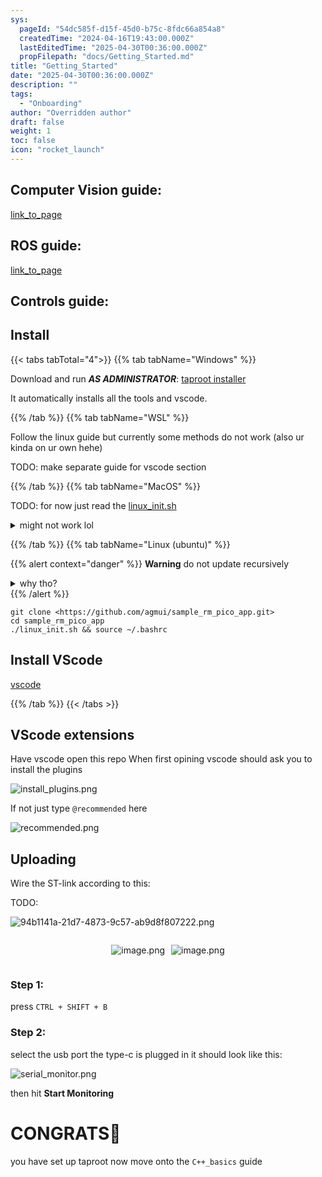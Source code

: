 ```yaml
---
sys:
  pageId: "54dc585f-d15f-45d0-b75c-8fdc66a854a8"
  createdTime: "2024-04-16T19:43:00.000Z"
  lastEditedTime: "2025-04-30T00:36:00.000Z"
  propFilepath: "docs/Getting_Started.md"
title: "Getting_Started"
date: "2025-04-30T00:36:00.000Z"
description: ""
tags:
  - "Onboarding"
author: "Overridden author"
draft: false
weight: 1
toc: false
icon: "rocket_launch"
---
```


## Computer Vision guide:

[link_to_page](86d45bc0-388b-4d26-8848-44f255f73d0e)

## ROS guide:

[link_to_page](3c76c1de-ec8f-46d6-8b0a-294005edc2d5)

## Controls guide:

## Install

{{< tabs tabTotal="4">}}
{{% tab tabName="Windows" %}}

Download and run _**AS ADMINISTRATOR**_: [taproot installer](https://github.com/Thornbots/TeachingFreshies/releases/tag/1.0)

It automatically installs all the tools and vscode.

{{% /tab %}}
{{% tab tabName="WSL" %}}

Follow the linux guide but currently some methods do not work (also ur kinda on ur own hehe)

TODO: make separate guide for vscode section

{{% /tab %}}
{{% tab tabName="MacOS" %}}

TODO: for now just read the [linux_init.sh](https://github.com/agmui/sample_rm_pico_app/blob/main/linux_init.sh)

<details>
<summary>might not work lol</summary>

`brew install libusb pkg-config`

Next install: [vscode](https://code.visualstudio.com/Download)

</details>

{{% /tab %}}
{{% tab tabName="Linux (ubuntu)" %}}

{{% alert context="danger" %}}
**Warning** do not update recursively
<details>
<summary>why tho?</summary>
There are some submodules that may go on for a while (like tinyusb) and I highly
recommend you don't need to get them.
If you want to see what submodules I update just look in `linux_init.sh`
</details>
{{% /alert %}}

```shell
git clone <https://github.com/agmui/sample_rm_pico_app.git>
cd sample_rm_pico_app
./linux_init.sh && source ~/.bashrc
```

## Install VScode

[vscode](https://code.visualstudio.com/Download)

{{% /tab %}}
{{< /tabs >}}

## VScode extensions

Have vscode open this repo
When first opining vscode should ask you to install the plugins

![install_plugins.png](https://prod-files-secure.s3.us-west-2.amazonaws.com/d518164a-d88e-44d1-a4ee-3adb3bd8bce0/89bd30f0-1825-4e77-867b-0a41ce370880/install_plugins.png?X-Amz-Algorithm=AWS4-HMAC-SHA256&X-Amz-Content-Sha256=UNSIGNED-PAYLOAD&X-Amz-Credential=ASIAZI2LB466RYXNWQEY%2F20250504%2Fus-west-2%2Fs3%2Faws4_request&X-Amz-Date=20250504T190145Z&X-Amz-Expires=3600&X-Amz-Security-Token=IQoJb3JpZ2luX2VjEHEaCXVzLXdlc3QtMiJGMEQCIGguvMgzqqtLj3IDeuyWUCt7N5UK6Fsp%2BrNeJCpIkB%2BMAiAolqGfxcG8FJGtL666iDI5%2FG5Ll86jvysU2DB%2BSs9uACr%2FAwgaEAAaDDYzNzQyMzE4MzgwNSIMwQFA6dgkbFOI11HkKtwDmq8Y3tjEdR2C9DkewD54zk4ONu8BAx2wbO7ThElpeCqe56tLBqcS148TxDISC0jdf%2Fq8HlIY4gY69XOZ8b%2BMQTJyi5ONUc0Xwqmn%2BWnGYSfc7wrdnCiWTK0nXHzLuSNzGF5IoCPqDVy0RX8%2FtnSWnn4GLxFGu%2BVH1EmBpd5iGcOhAb1l9n7luVnFLZb%2FbQu6Pi7xjfihyjr1OgWy7TMfozX5uKlA5jyVulcSHG4JjK0WEWS9eHnqQNc%2BMGQxrsRocNHyHYqg8oa0OJrtYB2Mvrfe5SGugJQiGuuJ9fbPS69NUagCnfWyXeYLWoulB9%2F%2Fjrig1%2Bv%2F1GShz8998DJBJfogVZJ87A5eh8w0D6i%2FNEz%2BAfKjzkURTKjCWAJjVddsDu804%2FXghmxQ7XAdVJriwkD59LOdx25Isu7UWYAjzc39HJeSZMjHTMX5GZv8n9%2BCbAZEkbaYZS%2Bch3nmmIcMBQH2zdE6DEKTY0PFupvlz65bWwMUHv9WCGZ99P29KFdidaEm1UEt8Cip%2BzLcSAbaJeJYUoYHnMthYKZ4N3Veiv%2ByXcsOt46%2BI8HYWqkoMHT9JtZjVxaDT0Vi6La5xn0YxbuN3EOWEXBYngb4geFc0JjhvEj1ue4b24NdVHAwkLvewAY6pgGNHRITiemXVUUGWKrtECC2H%2B9%2FR7znAqjzy69xFsEzhzDI34Oap7Yxnl6xWxfBUqHmfdSqwTXn5NC80HvwuKr%2Fz8fs8%2FUCCGpForHpd9ZdgRUScG89v2xol17j4qttOAIDBPB55EqYMVt2zANRZpSXVaBuG0A%2BlHG875beGClGfnq1p9hz92PNJHK%2FqmxNNMHVfWmJqTpKEQQbK6UjSYlbdtH5AdJW&X-Amz-Signature=56cf985f66a79aa38ab76ef65a61487604967040b3d30b9c726e84a559518943&X-Amz-SignedHeaders=host&x-id=GetObject)

If not just type `@recommended` here  

![recommended.png](https://prod-files-secure.s3.us-west-2.amazonaws.com/d518164a-d88e-44d1-a4ee-3adb3bd8bce0/61e661e9-5d85-4dfc-be0d-8d2097a5e793/recommended.png?X-Amz-Algorithm=AWS4-HMAC-SHA256&X-Amz-Content-Sha256=UNSIGNED-PAYLOAD&X-Amz-Credential=ASIAZI2LB466RYXNWQEY%2F20250504%2Fus-west-2%2Fs3%2Faws4_request&X-Amz-Date=20250504T190145Z&X-Amz-Expires=3600&X-Amz-Security-Token=IQoJb3JpZ2luX2VjEHEaCXVzLXdlc3QtMiJGMEQCIGguvMgzqqtLj3IDeuyWUCt7N5UK6Fsp%2BrNeJCpIkB%2BMAiAolqGfxcG8FJGtL666iDI5%2FG5Ll86jvysU2DB%2BSs9uACr%2FAwgaEAAaDDYzNzQyMzE4MzgwNSIMwQFA6dgkbFOI11HkKtwDmq8Y3tjEdR2C9DkewD54zk4ONu8BAx2wbO7ThElpeCqe56tLBqcS148TxDISC0jdf%2Fq8HlIY4gY69XOZ8b%2BMQTJyi5ONUc0Xwqmn%2BWnGYSfc7wrdnCiWTK0nXHzLuSNzGF5IoCPqDVy0RX8%2FtnSWnn4GLxFGu%2BVH1EmBpd5iGcOhAb1l9n7luVnFLZb%2FbQu6Pi7xjfihyjr1OgWy7TMfozX5uKlA5jyVulcSHG4JjK0WEWS9eHnqQNc%2BMGQxrsRocNHyHYqg8oa0OJrtYB2Mvrfe5SGugJQiGuuJ9fbPS69NUagCnfWyXeYLWoulB9%2F%2Fjrig1%2Bv%2F1GShz8998DJBJfogVZJ87A5eh8w0D6i%2FNEz%2BAfKjzkURTKjCWAJjVddsDu804%2FXghmxQ7XAdVJriwkD59LOdx25Isu7UWYAjzc39HJeSZMjHTMX5GZv8n9%2BCbAZEkbaYZS%2Bch3nmmIcMBQH2zdE6DEKTY0PFupvlz65bWwMUHv9WCGZ99P29KFdidaEm1UEt8Cip%2BzLcSAbaJeJYUoYHnMthYKZ4N3Veiv%2ByXcsOt46%2BI8HYWqkoMHT9JtZjVxaDT0Vi6La5xn0YxbuN3EOWEXBYngb4geFc0JjhvEj1ue4b24NdVHAwkLvewAY6pgGNHRITiemXVUUGWKrtECC2H%2B9%2FR7znAqjzy69xFsEzhzDI34Oap7Yxnl6xWxfBUqHmfdSqwTXn5NC80HvwuKr%2Fz8fs8%2FUCCGpForHpd9ZdgRUScG89v2xol17j4qttOAIDBPB55EqYMVt2zANRZpSXVaBuG0A%2BlHG875beGClGfnq1p9hz92PNJHK%2FqmxNNMHVfWmJqTpKEQQbK6UjSYlbdtH5AdJW&X-Amz-Signature=75e81426afa8315f834cc01b37a369fa9e6fa2f9c4ec68d485235cb732ac8da5&X-Amz-SignedHeaders=host&x-id=GetObject)

## Uploading

Wire the ST-link according to this:

TODO:

![94b1141a-21d7-4873-9c57-ab9d8f807222.png](https://prod-files-secure.s3.us-west-2.amazonaws.com/d518164a-d88e-44d1-a4ee-3adb3bd8bce0/e5fad17d-ab82-4300-9f4c-505ab4b1202c/94b1141a-21d7-4873-9c57-ab9d8f807222.png?X-Amz-Algorithm=AWS4-HMAC-SHA256&X-Amz-Content-Sha256=UNSIGNED-PAYLOAD&X-Amz-Credential=ASIAZI2LB466RYXNWQEY%2F20250504%2Fus-west-2%2Fs3%2Faws4_request&X-Amz-Date=20250504T190145Z&X-Amz-Expires=3600&X-Amz-Security-Token=IQoJb3JpZ2luX2VjEHEaCXVzLXdlc3QtMiJGMEQCIGguvMgzqqtLj3IDeuyWUCt7N5UK6Fsp%2BrNeJCpIkB%2BMAiAolqGfxcG8FJGtL666iDI5%2FG5Ll86jvysU2DB%2BSs9uACr%2FAwgaEAAaDDYzNzQyMzE4MzgwNSIMwQFA6dgkbFOI11HkKtwDmq8Y3tjEdR2C9DkewD54zk4ONu8BAx2wbO7ThElpeCqe56tLBqcS148TxDISC0jdf%2Fq8HlIY4gY69XOZ8b%2BMQTJyi5ONUc0Xwqmn%2BWnGYSfc7wrdnCiWTK0nXHzLuSNzGF5IoCPqDVy0RX8%2FtnSWnn4GLxFGu%2BVH1EmBpd5iGcOhAb1l9n7luVnFLZb%2FbQu6Pi7xjfihyjr1OgWy7TMfozX5uKlA5jyVulcSHG4JjK0WEWS9eHnqQNc%2BMGQxrsRocNHyHYqg8oa0OJrtYB2Mvrfe5SGugJQiGuuJ9fbPS69NUagCnfWyXeYLWoulB9%2F%2Fjrig1%2Bv%2F1GShz8998DJBJfogVZJ87A5eh8w0D6i%2FNEz%2BAfKjzkURTKjCWAJjVddsDu804%2FXghmxQ7XAdVJriwkD59LOdx25Isu7UWYAjzc39HJeSZMjHTMX5GZv8n9%2BCbAZEkbaYZS%2Bch3nmmIcMBQH2zdE6DEKTY0PFupvlz65bWwMUHv9WCGZ99P29KFdidaEm1UEt8Cip%2BzLcSAbaJeJYUoYHnMthYKZ4N3Veiv%2ByXcsOt46%2BI8HYWqkoMHT9JtZjVxaDT0Vi6La5xn0YxbuN3EOWEXBYngb4geFc0JjhvEj1ue4b24NdVHAwkLvewAY6pgGNHRITiemXVUUGWKrtECC2H%2B9%2FR7znAqjzy69xFsEzhzDI34Oap7Yxnl6xWxfBUqHmfdSqwTXn5NC80HvwuKr%2Fz8fs8%2FUCCGpForHpd9ZdgRUScG89v2xol17j4qttOAIDBPB55EqYMVt2zANRZpSXVaBuG0A%2BlHG875beGClGfnq1p9hz92PNJHK%2FqmxNNMHVfWmJqTpKEQQbK6UjSYlbdtH5AdJW&X-Amz-Signature=8db62041c45cda073fffeb31a8fdd05284c5cd28706c92bcfe3a2a62ef6b01f2&X-Amz-SignedHeaders=host&x-id=GetObject)

<div style="display: flex;flex-direction: row; column-gap:10px; max-width: 630px;justify-content: center;">
<div>

![image.png](https://prod-files-secure.s3.us-west-2.amazonaws.com/d518164a-d88e-44d1-a4ee-3adb3bd8bce0/210ecb78-1116-4d7b-b9b7-2292f66fa2c2/image.png?X-Amz-Algorithm=AWS4-HMAC-SHA256&X-Amz-Content-Sha256=UNSIGNED-PAYLOAD&X-Amz-Credential=ASIAZI2LB466SOEP5TTY%2F20250504%2Fus-west-2%2Fs3%2Faws4_request&X-Amz-Date=20250504T190150Z&X-Amz-Expires=3600&X-Amz-Security-Token=IQoJb3JpZ2luX2VjEHEaCXVzLXdlc3QtMiJHMEUCIQCeuOXlyFiGdevSQx4meU9T%2FpU8T7VLrYNQbWmk9s780gIgIb1xjdbFxOxReOZs%2FO6LpJ7mWt%2BebqbJA5c7tOdpPKQq%2FwMIGhAAGgw2Mzc0MjMxODM4MDUiDKswzPiYtw1SBSqx3SrcA6llICauaCQi9g%2FWxen6Vz%2BmMC8M0aaE7vTDjOS3xquXMHgIvePuUw7D65V1iVRx%2B9xjDrF3Y0foDkuvsuDs6yHNmIcUa3ERoW5mbMVYd%2B5jlrlIQKEtaosCxzt%2FD56OX%2FPkrzBHL3zRpRFsQ%2FAvbUCzuxwj4bNM3Z7GAyEF%2FwzUnLH03QXKdPEunxgKTeMCioY6pHR8LmlXAduVkCLes27N8LK38K8Qk9%2Bq4siGxRr1qqnMq5z6TMuHbY82L3W6IlHuodhZOCzB9QQQTeQunjG%2Bf2Um0HJtiaXPPEVU7Jv5ZOmmtrvcXlpJ80UDXBT4iEfFpQzqodURwNedhHSsKnWzBAWlqHZ1UbtVq%2F8JiSuFUkvUTcGLxwyUHF1Iooaza8q3VJzEwkC3v4xAq5oWq59zH8ncMZCVCCPD0S6UISgnj1b1uLeoK3Pa0iLFoHrOeLqpuc%2FEmxG7WMnehewUKiuqa7LUFIewVjdUO5%2F3qd8%2Fao0CfXJjLYWYhBubD3olugF%2Fy%2BnmCtF%2FjCPXqKnu32NWVXZvdO0Ja5vUxuiqKlZ6TsuwL1h9YWWkdgV8v5Bd5odnwlbIKaEBd%2BB0vlRKzbseJNtrK4b%2F2EnBaPqOyuJLS3BuPM7EhezgQACaMJq73sAGOqUBAvq7KDIEJ7IiLq%2BHVoabe0CNJ34G8qPyvhOU5ChyxlyVyGzpqaMs3%2FCz5VT7X%2B3eTqxb%2FAldgAt8gFNvTBZO8uqFRnVD4hP8HdvFK2yRvHn9%2BsXeMvqNcwiTyV5anC97Ida7b2zkg2j6oIPX15S7E%2FDouv4428I4OA9fwQVnmUqMTZXDhkp7M%2F2CK1oQVBm%2BoGM%2FNzz7XuzuwYj3SA%2Bpacln%2Bolq&X-Amz-Signature=01b6e8ee8d9e5af31a802fa8bafcae7782d4565f7ca3cb0a9faaa9e6e92fd077&X-Amz-SignedHeaders=host&x-id=GetObject)

</div>
<div>

![image.png](https://prod-files-secure.s3.us-west-2.amazonaws.com/d518164a-d88e-44d1-a4ee-3adb3bd8bce0/33a0fd0f-8ca6-4a86-8e09-26e95ded1fff/image.png?X-Amz-Algorithm=AWS4-HMAC-SHA256&X-Amz-Content-Sha256=UNSIGNED-PAYLOAD&X-Amz-Credential=ASIAZI2LB4662WCDRZCL%2F20250504%2Fus-west-2%2Fs3%2Faws4_request&X-Amz-Date=20250504T190150Z&X-Amz-Expires=3600&X-Amz-Security-Token=IQoJb3JpZ2luX2VjEHEaCXVzLXdlc3QtMiJHMEUCIGXg5ZBszcQ0oceNoRMkRE081I%2BhDtnGVLh%2B4Mkj8nA%2BAiEAqRjIIbZVz8wgCU4376JVDlKSDL9OrvbqRM007B%2Ft4oEq%2FwMIGhAAGgw2Mzc0MjMxODM4MDUiDI%2Fn00l8gjoR%2B4CsXCrcAy8U8mHgkX6wskGxAa1awJtD6h2rVlaEo%2BEF7rwNVsosK2abLOkdL9a2opRPtcX5sWpDssL5nJcFPq%2FAQCIInFEoNr45fQ8uPeEH2MvJvg56IYFUmK4WA9W%2BkGpynrSbJuz8DIILNoh4d6Xt5XyJzIMoA1Lz7K4XqsUjYdt2xzPJ10jgwtcnvEPFbyrjHjHw%2BHW88hWK%2FRtL2Lm3g2lTOuywOy1bXhim9tFWqNs%2F0pcEUGK6myaRAo04OJvDYE0VRjI329EuZq4g96IYl5JWEgv96wMyz0RtalavdmX4je%2FwCPiz4i%2BOz6lFoQm6nOJfLokV30vqyoznG3k2OicQTEWW64vjm0KroYm75mqI%2FC0wS3RL0sredZqTgv%2FjMSWRT81myfSm%2Fegq1eL1ZZI3jdA6f7D5P0AkhTXVINBFiO%2BQeQTPJqHdbdC5wGx1Mtt0aMuMMhPiotNP6Q2p%2BMLabbYE8QZ9PZPvxk4LqqTKNA1VcMct75PieOiQsUKDnMp%2B3JFccoFTUx0%2F25L998E%2B%2BvtPT2n0mmlgwj2s6RdVXkrOnqiy3jivJHYSH18Abk1IE5BK338UZWAZdDaArHDVyuiBEer9Lvbgusk3oTicQ1GasfedVmCcT5PiSQdtMPq63sAGOqUBPZ4Z%2FPBKmTPpJvEN8Tz6GIqsU8bwkUTbDAEscqMnaaIYkJaa7rJvDtnI%2Bvwz2L%2FiQbtH9hmETAbIo%2FPtLp99GbeKHkTRv2Xq6cSb0S3AGNw%2F0Pjn8qJuH3cb%2BML6Ma7KJ%2B9pnDj497zkmylZLu7mC0humTDaYH1CEvU7u6AlfYJyOMkuGPVZtPvOE2mm7xKYzdMobIbqsI%2BE3puVvXMdBDRCZ%2FLR&X-Amz-Signature=00bb6a01dd0a546a7d526cf45489061c1d3dbda1bfe3770d6130e486ecb15c6b&X-Amz-SignedHeaders=host&x-id=GetObject)

</div>
</div>

### Step 1:

press `CTRL + SHIFT + B`

### Step 2:

select the usb port the type-c is plugged in it should look like this:

![serial_monitor.png](https://prod-files-secure.s3.us-west-2.amazonaws.com/d518164a-d88e-44d1-a4ee-3adb3bd8bce0/f03f4774-05d4-4393-b6a0-d5efb6d315ab/serial_monitor.png?X-Amz-Algorithm=AWS4-HMAC-SHA256&X-Amz-Content-Sha256=UNSIGNED-PAYLOAD&X-Amz-Credential=ASIAZI2LB466RYXNWQEY%2F20250504%2Fus-west-2%2Fs3%2Faws4_request&X-Amz-Date=20250504T190145Z&X-Amz-Expires=3600&X-Amz-Security-Token=IQoJb3JpZ2luX2VjEHEaCXVzLXdlc3QtMiJGMEQCIGguvMgzqqtLj3IDeuyWUCt7N5UK6Fsp%2BrNeJCpIkB%2BMAiAolqGfxcG8FJGtL666iDI5%2FG5Ll86jvysU2DB%2BSs9uACr%2FAwgaEAAaDDYzNzQyMzE4MzgwNSIMwQFA6dgkbFOI11HkKtwDmq8Y3tjEdR2C9DkewD54zk4ONu8BAx2wbO7ThElpeCqe56tLBqcS148TxDISC0jdf%2Fq8HlIY4gY69XOZ8b%2BMQTJyi5ONUc0Xwqmn%2BWnGYSfc7wrdnCiWTK0nXHzLuSNzGF5IoCPqDVy0RX8%2FtnSWnn4GLxFGu%2BVH1EmBpd5iGcOhAb1l9n7luVnFLZb%2FbQu6Pi7xjfihyjr1OgWy7TMfozX5uKlA5jyVulcSHG4JjK0WEWS9eHnqQNc%2BMGQxrsRocNHyHYqg8oa0OJrtYB2Mvrfe5SGugJQiGuuJ9fbPS69NUagCnfWyXeYLWoulB9%2F%2Fjrig1%2Bv%2F1GShz8998DJBJfogVZJ87A5eh8w0D6i%2FNEz%2BAfKjzkURTKjCWAJjVddsDu804%2FXghmxQ7XAdVJriwkD59LOdx25Isu7UWYAjzc39HJeSZMjHTMX5GZv8n9%2BCbAZEkbaYZS%2Bch3nmmIcMBQH2zdE6DEKTY0PFupvlz65bWwMUHv9WCGZ99P29KFdidaEm1UEt8Cip%2BzLcSAbaJeJYUoYHnMthYKZ4N3Veiv%2ByXcsOt46%2BI8HYWqkoMHT9JtZjVxaDT0Vi6La5xn0YxbuN3EOWEXBYngb4geFc0JjhvEj1ue4b24NdVHAwkLvewAY6pgGNHRITiemXVUUGWKrtECC2H%2B9%2FR7znAqjzy69xFsEzhzDI34Oap7Yxnl6xWxfBUqHmfdSqwTXn5NC80HvwuKr%2Fz8fs8%2FUCCGpForHpd9ZdgRUScG89v2xol17j4qttOAIDBPB55EqYMVt2zANRZpSXVaBuG0A%2BlHG875beGClGfnq1p9hz92PNJHK%2FqmxNNMHVfWmJqTpKEQQbK6UjSYlbdtH5AdJW&X-Amz-Signature=8a3e280efcb6ee97568e1d2d3cf0594bacbba228df7ed4e32f2f80223c5f3557&X-Amz-SignedHeaders=host&x-id=GetObject)

then hit **Start Monitoring**

# CONGRATS🎉

you have set up taproot now move onto the `C++_basics` guide
